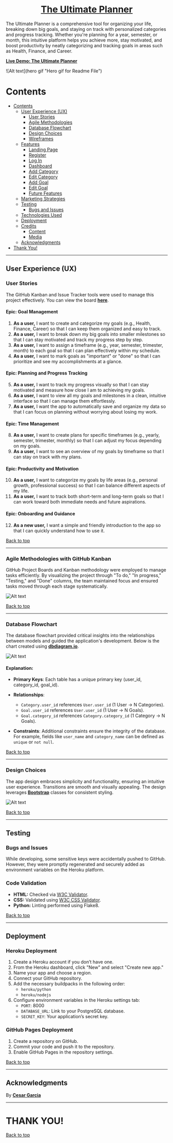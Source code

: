 <h1 align="center"><a href="https://ultimate-planner-c321a2415a86.herokuapp.com/" target="_blank">The Ultimate Planner</a></h1> 

The Ultimate Planner is a comprehensive tool for organizing your life, breaking down big goals, and staying on track with personalized categories and progress tracking. Whether you're planning for a year, semester, or month, this intuitive platform helps you achieve more, stay motivated, and boost productivity by neatly categorizing and tracking goals in areas such as Health, Finance, and Career.

[**Live Demo: The Ultimate Planner**](https://ultimate-planner-c321a2415a86.herokuapp.com/)

![Alt text](hero gif "Hero gif for Readme File")


# Contents

- [Contents](#contents)
  - [User Experience (UX)](#user-experience-ux)
    - [User Stories](#user-stories)
    - [Agile Methodologies](#agile-methodologies-with-github-kanban)
    - [Database Flowchart](#database-flowchart)
    - [Design Choices](#design-choices)
    - [Wireframes](#wireframes)
  - [Features](#features)
    - [Landing Page](#landing-page)
    - [Register](#register)
    - [Log In](#log-in)
    - [Dashboard](#dashboard)
    - [Add Category](#add-category)
    - [Edit Category](#edit-category)
    - [Add Goal](#add-goal)
    - [Edit Goal](#edit-goal)
    - [Future Features](#future-features)
  - [Marketing Strategies](#marketing-strategies)
  - [Testing](#testing)
    - [Bugs and Issues](#bugs-and-issues)
  - [Technologies Used](#technologies-used)
  - [Deployment](#deployment)
  - [Credits](#credits)
    - [Content](#content)
    - [Media](#media)
  - [Acknowledgments](#acknowledgments)
- [Thank You!](#thank-you)

___


## User Experience (UX)

### User Stories

The GitHub Kanban and Issue Tracker tools were used to manage this project effectively. You can view the board [**here**](link-to-github-kanban).

#### Epic: Goal Management
1. **As a user,** I want to create and categorize my goals (e.g., Health, Finance, Career) so that I can keep them organized and easy to track.
2. **As a user,** I want to break down my big goals into smaller milestones so that I can stay motivated and track my progress step by step.
3. **As a user,** I want to assign a timeframe (e.g., year, semester, trimester, month) to each goal so that I can plan effectively within my schedule.
4. **As a user,** I want to mark goals as "important" or "done" so that I can prioritize and see my accomplishments at a glance.
      
#### Epic: Planning and Progress Tracking
5. **As a user,** I want to track my progress visually so that I can stay motivated and measure how close I am to achieving my goals.
6. **As a user,** I want to view all my goals and milestones in a clean, intuitive interface so that I can manage them effortlessly.
7. **As a user,** I want the app to automatically save and organize my data so that I can focus on planning without worrying about losing my work.
      
#### Epic: Time Management
8. **As a user,** I want to create plans for specific timeframes (e.g., yearly, semester, trimester, monthly) so that I can adjust my focus depending on my goals.
9. **As a user,** I want to see an overview of my goals by timeframe so that I can stay on track with my plans.
  
#### Epic: Productivity and Motivation
10. **As a user,** I want to categorize my goals by life areas (e.g., personal growth, professional success) so that I can balance different aspects of my life.
11. **As a user,** I want to track both short-term and long-term goals so that I can work toward both immediate needs and future aspirations.
  
#### Epic: Onboarding and Guidance
12. **As a new user,** I want a simple and friendly introduction to the app so that I can quickly understand how to use it.

[Back to top](#contents)

---

### Agile Methodologies with GitHub Kanban

GitHub Project Boards and Kanban methodology were employed to manage tasks efficiently. By visualizing the project through "To do," "In progress," "Testing," and "Done" columns, the team maintained focus and ensured tasks moved through each stage systematically.

![Alt text](kanban-image "Kanban Board Example")

[Back to top](#contents)

---

### Database Flowchart

The database flowchart provided critical insights into the relationships between models and guided the application's development. Below is the chart created using [**dbdiagram.io**](https://dbdiagram.io/).

![Alt text](flowchart-image "Database Flowchart")

#### Explanation:
- **Primary Keys**:
  Each table has a unique primary key (user_id, category_id, goal_id).
        
- **Relationships**:
  - `Category.user_id` references `User.user_id` (1 User → N Categories).
  - `Goal.user_id` references `User.user_id` (1 User → N Goals).
  - `Goal.category_id` references `Category.category_id` (1 Category → N Goals).
         
- **Constraints**:
  Additional constraints ensure the integrity of the database. For example, fields like `user_name` and `category_name` can be defined as `unique` or `not null`.

[Back to top](#contents)

---

### Design Choices

The app design embraces simplicity and functionality, ensuring an intuitive user experience. Transitions are smooth and visually appealing. The design leverages [**Bootstrap**](https://getbootstrap.com/) classes for consistent styling.

![Alt text](color-palette-image "Color Palette")

[Back to top](#contents)

---

## Testing

### Bugs and Issues
While developing, some sensitive keys were accidentally pushed to GitHub. However, they were promptly regenerated and securely added as environment variables on the Heroku platform.

### Code Validation
- **HTML:** Checked via [W3C Validator](https://validator.w3.org/).
- **CSS:** Validated using [W3C CSS Validator](https://jigsaw.w3.org/css-validator/).
- **Python:** Linting performed using Flake8.

[Back to top](#contents)

---

## Deployment

### Heroku Deployment
1. Create a Heroku account if you don’t have one.
2. From the Heroku dashboard, click "New" and select "Create new app."
3. Name your app and choose a region.
4. Connect your GitHub repository.
5. Add the necessary buildpacks in the following order:
    - `heroku/python`
    - `heroku/nodejs`
6. Configure environment variables in the Heroku settings tab:
    - `PORT`: 8000
    - `DATABASE_URL`: Link to your PostgreSQL database.
    - `SECRET_KEY`: Your application’s secret key.

### GitHub Pages Deployment
1. Create a repository on GitHub.
2. Commit your code and push it to the repository.
3. Enable GitHub Pages in the repository settings.

[Back to top](#contents)

---

## Acknowledgments

By [**Cesar Garcia**](https://github.com/Cesargarciajr)

---

# THANK YOU!

[Back to top](#contents)
